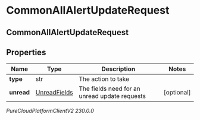 # CommonAllAlertUpdateRequest

## CommonAllAlertUpdateRequest

## Properties

|Name | Type | Description | Notes|
|------------ | ------------- | ------------- | -------------|
| **type** | str | The action to take | |
| **unread** | [UnreadFields](UnreadFields) | The fields need for an unread update requests | [optional] |



_PureCloudPlatformClientV2 230.0.0_
